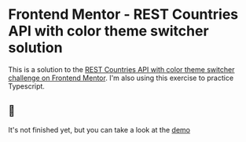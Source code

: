 # Frontend Mentor - REST Countries API with color theme switcher solution

This is a solution to the [REST Countries API with color theme switcher challenge on Frontend Mentor](https://www.frontendmentor.io/challenges/rest-countries-api-with-color-theme-switcher-5cacc469fec04111f7b848ca).
I'm also using this exercise to practice Typescript.

## 🚧
It's not finished yet, but you can take a look at the [demo](https://rest-countries-hedg0305.vercel.app/)
